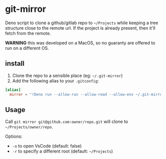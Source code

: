 # git-mirror

Deno script to clone a github/gitlab repo to `~/Projects` while keeping a tree structure close to the remote url. If the project is already present, then it'll fetch from the remote.

__WARNING__ this was developed on a MacOS, so no guaranty are offered to run on a different OS.

## install

1. Clone the repo to a sensible place (eg: `~/.git-mirror`)
2. Add the following alias to your `.gitconfig`:

```toml
[alias]
  mirror = "!Deno run --allow-run --allow-read --allow-env ~/.git-mirror.ts"
```

## Usage

Call `git mirror git@github.com:owner/repo.git` will clone to `~/Projects/owner/repo`.

Options:

* `-o` to open VsCode (default: false)
* `-r` to specify a different root (default: `~/Projects`)
